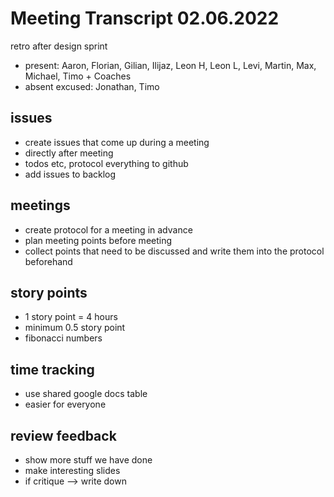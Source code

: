 # Meeting Transcript 02.06.2022

retro after design sprint

- present: Aaron, Florian, Gilian, Ilijaz, Leon H, Leon L, Levi, Martin, Max, Michael, Timo + Coaches
- absent excused: Jonathan, Timo

## issues

- create issues that come up during a meeting
- directly after meeting
- todos etc, protocol everything to github
- add issues to backlog

## meetings

- create protocol for a meeting in advance
- plan meeting points before meeting
- collect points that need to be discussed and write them into the protocol beforehand

## story points

- 1 story point = 4 hours
- minimum 0.5 story point
- fibonacci numbers

## time tracking

- use shared google docs table
- easier for everyone

## review feedback

- show more stuff we have done
- make interesting slides
- if critique --> write down

